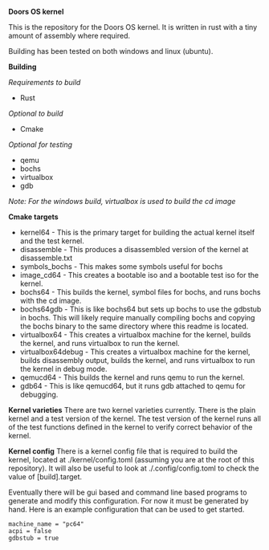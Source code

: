 **Doors OS kernel**

This is the repository for the Doors OS kernel. It is written in rust with a tiny amount of assembly where required.

Building has been tested on both windows and linux (ubuntu).

**Building**

*Requirements to build*
* Rust

*Optional to build*
* Cmake

*Optional for testing*
* qemu
* bochs
* virtualbox
* gdb

*Note: For the windows build, virtualbox is used to build the cd image*

**Cmake targets**
* kernel64 - This is the primary target for building the actual kernel itself and the test kernel.
* disassemble - This produces a disassembled version of the kernel at disassemble.txt
* symbols_bochs - This makes some symbols useful for bochs
* image_cd64 - This creates a bootable iso and a bootable test iso for the kernel.
* bochs64 - This builds the kernel, symbol files for bochs, and runs bochs with the cd image.
* bochs64gdb - This is like bochs64 but sets up bochs to use the gdbstub in bochs. This will likely require manually compiling bochs and copying the bochs binary to the same directory where this readme is located.
* virtualbox64 - This creates a virtualbox machine for the kernel, builds the kernel, and runs virtualbox to run the kernel.
* virtualbox64debug - This creates a virtualbox machine for the kernel, builds disassembly output, builds the kernel, and runs virtualbox to run the kernel in debug mode.
* qemucd64 - This builds the kernel and runs qemu to run the kernel.
* gdb64 - This is like qemucd64, but it runs gdb attached to qemu for debugging.

**Kernel varieties**
There are two kernel varieties currently. There is the plain kernel and a test version of the kernel. The test version of the kernel runs all of the test functions defined in the kernel to verify correct behavior of the kernel.

**Kernel config**
There is a kernel config file that is required to build the kernel, located at ./kernel/config.toml (assuming you are at the root of this repository). It will also be useful to look at ./.config/config.toml to check the value of [build].target.

Eventually there will be gui based and command line based programs to generate and modify this configuration. For now it must be generated by hand. Here is an example configuration that can be used to get started.
```
machine_name = "pc64"
acpi = false
gdbstub = true
```